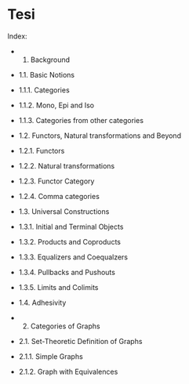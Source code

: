 # Tesi

Index:

- 1. Background

 - 1.1. Basic Notions        

  - 1.1.1. Categories
  - 1.1.2. Mono, Epi and Iso 
  - 1.1.3. Categories from other categories
    
 - 1.2. Functors, Natural transformations and Beyond
        
  - 1.2.1. Functors
  - 1.2.2. Natural transformations
  - 1.2.3. Functor Category
  - 1.2.4. Comma categories
   
 - 1.3. Universal Constructions 
        
  - 1.3.1. Initial and Terminal Objects 
  - 1.3.2. Products and Coproducts 
  - 1.3.3. Equalizers and Coequalzers
  - 1.3.4. Pullbacks and Pushouts
  - 1.3.5. Limits and Colimits 
    
 - 1.4. Adhesivity

- 2. Categories of Graphs
    
 - 2.1. Set-Theoretic Definition of Graphs
        
  - 2.1.1. Simple Graphs
  - 2.1.2. Graph with Equivalences



